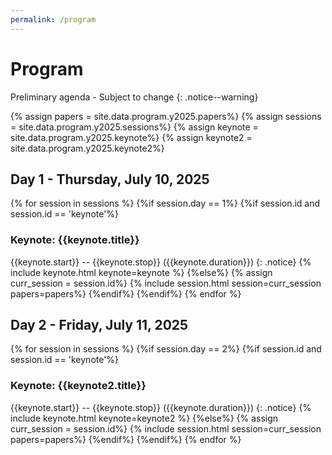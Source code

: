 ```yaml
---
permalink: /program
---
```


# Program

Preliminary agenda - Subject to change
{: .notice--warning}

<!-- Load all papers -->
{% assign papers = site.data.program.y2025.papers%}
{% assign sessions = site.data.program.y2025.sessions%}
{% assign keynote = site.data.program.y2025.keynote%}
{% assign keynote2 = site.data.program.y2025.keynote2%}

## Day 1 - Thursday, July 10, 2025

{% for session in sessions %}
{%if session.day == 1%}
{%if session.id and session.id == 'keynote'%}
### Keynote: {{keynote.title}}
{{keynote.start}} -- {{keynote.stop}} ({{keynote.duration}})
{: .notice}
{% include keynote.html keynote=keynote %}
{%else%}
{% assign curr_session = session.id%}
{% include session.html session=curr_session papers=papers%}
{%endif%}
{%endif%}
{% endfor %}


## Day 2 - Friday, July 11, 2025

{% for session in sessions %}
{%if session.day == 2%}
{%if session.id and session.id == 'keynote'%}
### Keynote: {{keynote2.title}}
{{keynote.start}} -- {{keynote.stop}} ({{keynote.duration}})
{: .notice}
{% include keynote.html keynote=keynote2 %}
{%else%}
{% assign curr_session = session.id%}
{% include session.html session=curr_session papers=papers%}
{%endif%}
{%endif%}
{% endfor %}


<!-- Online papers -->
<!-- ## Online program

Papers in the online program will **not** be presented during the workshop's live event.
{: .notice--primary}

{% include session.html session=99 papers=papers%} -->